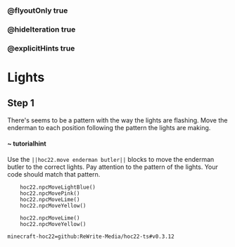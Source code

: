 ### @flyoutOnly true
### @hideIteration true
### @explicitHints true


# Lights

## Step 1
There's seems to be a pattern with the way the lights are flashing. Move the enderman to each position following the pattern the lights are making.

#### ~ tutorialhint 
Use the ``||hoc22.move enderman butler||`` blocks to move the enderman butler to the correct lights. Pay attention to the pattern of the lights. Your code should match that pattern. 



```ghost
    hoc22.npcMoveLightBlue()
    hoc22.npcMovePink()
    hoc22.npcMoveLime()
    hoc22.npcMoveYellow()
```
```template
    hoc22.npcMoveLime() 
    hoc22.npcMoveYellow()
```
```package
minecraft-hoc22=github:ReWrite-Media/hoc22-ts#v0.3.12
```